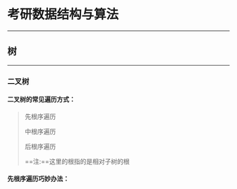 # 考研数据结构与算法

---

## 树

---

### 二叉树

#### 二叉树的常见遍历方式：

> 先根序遍历
>
> 中根序遍历
>
> 后根序遍历
>
> ==注:==这里的根指的是相对子树的根

#### 先根序遍历巧妙办法：

> 